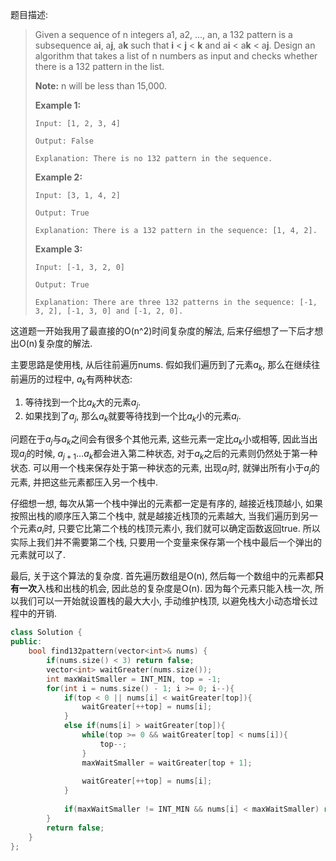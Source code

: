 题目描述:

> Given a sequence of n integers a1, a2, ..., an, a 132 pattern is a subsequence a**i**, a**j**, a**k** such that **i** < **j** < **k** and a**i** < a**k** < a**j**. Design an algorithm that takes a list of n numbers as input and checks whether there is a 132 pattern in the list.
>
> **Note:** n will be less than 15,000.
>
> **Example 1:**
>
> ```
> Input: [1, 2, 3, 4]
>
> Output: False
>
> Explanation: There is no 132 pattern in the sequence.
>
> ```
>
> **Example 2:**
>
> ```
> Input: [3, 1, 4, 2]
>
> Output: True
>
> Explanation: There is a 132 pattern in the sequence: [1, 4, 2].
>
> ```
>
> **Example 3:**
>
> ```
> Input: [-1, 3, 2, 0]
>
> Output: True
>
> Explanation: There are three 132 patterns in the sequence: [-1, 3, 2], [-1, 3, 0] and [-1, 2, 0].
> ```

这道题一开始我用了最直接的O(n^2)时间复杂度的解法, 后来仔细想了一下后才想出O(n)复杂度的解法.

主要思路是使用栈, 从后往前遍历nums. 假如我们遍历到了元素$a_k$, 那么在继续往前遍历的过程中, $a_k$有两种状态: 

1. 等待找到一个比$a_k$大的元素$a_j$.
2. 如果找到了$a_j$, 那么$a_k$就要等待找到一个比$a_k$小的元素$a_i$.

问题在于$a_j$与$a_k$之间会有很多个其他元素, 这些元素一定比$a_k$小或相等, 因此当出现$a_j$的时候, $a_{j+1}\dots a_k$都会进入第二种状态, 对于$a_k$之后的元素则仍然处于第一种状态. 可以用一个栈来保存处于第一种状态的元素, 出现$a_j$时, 就弹出所有小于$a_j$的元素, 并把这些元素都压入另一个栈中.

仔细想一想, 每次从第一个栈中弹出的元素都一定是有序的, 越接近栈顶越小, 如果按照出栈的顺序压入第二个栈中, 就是越接近栈顶的元素越大, 当我们遍历到另一个元素$a_i$时, 只要它比第二个栈的栈顶元素小, 我们就可以确定函数返回true. 所以实际上我们并不需要第二个栈, 只要用一个变量来保存第一个栈中最后一个弹出的元素就可以了.

最后, 关于这个算法的复杂度. 首先遍历数组是O(n), 然后每一个数组中的元素都**只有一次**入栈和出栈的机会, 因此总的复杂度是O(n). 因为每个元素只能入栈一次, 所以我们可以一开始就设置栈的最大大小, 手动维护栈顶, 以避免栈大小动态增长过程中的开销.

```c++
class Solution {
public:
    bool find132pattern(vector<int>& nums) {
        if(nums.size() < 3) return false;
        vector<int> waitGreater(nums.size());
        int maxWaitSmaller = INT_MIN, top = -1;
        for(int i = nums.size() - 1; i >= 0; i--){
            if(top < 0 || nums[i] < waitGreater[top]){
                waitGreater[++top] = nums[i];
            }
            else if(nums[i] > waitGreater[top]){
                while(top >= 0 && waitGreater[top] < nums[i]){
                    top--;
                }
                maxWaitSmaller = waitGreater[top + 1];
                
                waitGreater[++top] = nums[i];
            }
            
            if(maxWaitSmaller != INT_MIN && nums[i] < maxWaitSmaller) return true;
        }
        return false;
    }
};
```

